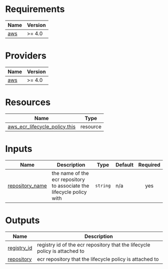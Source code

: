 <!-- BEGIN_TF_DOCS -->
# Requirements

| Name | Version |
|------|---------|
| <a name="requirement_aws"></a> [aws](#requirement\_aws) | >= 4.0 |

# Providers

| Name | Version |
|------|---------|
| <a name="provider_aws"></a> [aws](#provider\_aws) | >= 4.0 |

# Resources

| Name | Type |
|------|------|
| [aws_ecr_lifecycle_policy.this](https://registry.terraform.io/providers/hashicorp/aws/latest/docs/resources/ecr_lifecycle_policy) | resource |

# Inputs

| Name | Description | Type | Default | Required |
|------|-------------|------|---------|:--------:|
| <a name="input_repository_name"></a> [repository\_name](#input\_repository\_name) | the name of the ecr repository to associate the lifecycle policy with | `string` | n/a | yes |

# Outputs

| Name | Description |
|------|-------------|
| <a name="output_registry_id"></a> [registry\_id](#output\_registry\_id) | registry id of the ecr repository that the lifecycle policy is attached to |
| <a name="output_repository"></a> [repository](#output\_repository) | ecr repository that the lifecycle policy is attached to |
<!-- END_TF_DOCS -->